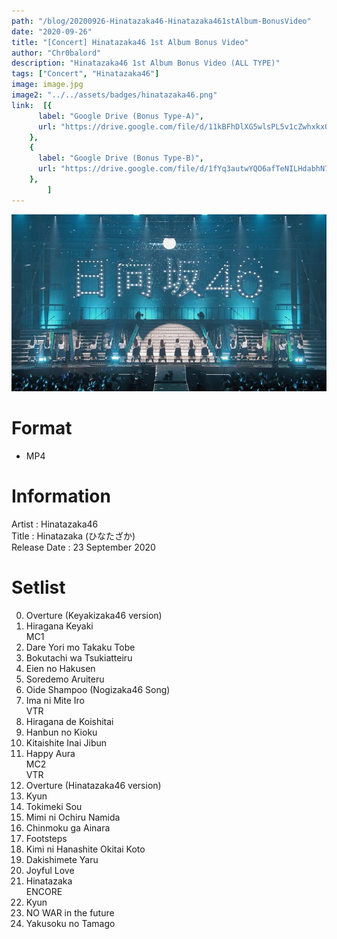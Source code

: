 ```yaml
---
path: "/blog/20200926-Hinatazaka46-Hinatazaka461stAlbum-BonusVideo"
date: "2020-09-26"
title: "[Concert] Hinatazaka46 1st Album Bonus Video"
author: "Chr0balord"
description: "Hinatazaka46 1st Album Bonus Video (ALL TYPE)"
tags: ["Concert", "Hinatazaka46"]
image: image.jpg
image2: "../../assets/badges/hinatazaka46.png"
link:  [{
      label: "Google Drive (Bonus Type-A)",
      url: "https://drive.google.com/file/d/11kBFhDlXG5wlsPL5v1cZwhxkx0CY9l7H/view?usp=sharing",
    },
    {
      label: "Google Drive (Bonus Type-B)",
      url: "https://drive.google.com/file/d/1fYq3autwYQO6afTeNILHdabhN76ObJyo/view?usp=sharing",
    },
        ]
---
```


![[Concert] Hinatazaka46 Debut Countdown Live](./image.jpg)

# Format

- MP4

# Information

Artist          : Hinatazaka46 <br>
Title           : Hinatazaka (ひなたざか) <br>
Release Date    : 23 September 2020 <br>

# Setlist

00. Overture (Keyakizaka46 version)
01. Hiragana Keyaki <br>
MC1 <br>
02. Dare Yori mo Takaku Tobe
03. Bokutachi wa Tsukiatteiru
04. Eien no Hakusen
05. Soredemo Aruiteru
06. Oide Shampoo (Nogizaka46 Song)
07. Ima ni Mite Iro <br>
VTR <br>
08. Hiragana de Koishitai
09. Hanbun no Kioku
10. Kitaishite Inai Jibun
11. Happy Aura <br>
MC2 <br>
VTR <br>
12. Overture (Hinatazaka46 version)
13. Kyun
14. Tokimeki Sou
15. Mimi ni Ochiru Namida
16. Chinmoku ga Ainara
17. Footsteps
18. Kimi ni Hanashite Okitai Koto
19. Dakishimete Yaru
20. Joyful Love
21. Hinatazaka <br>
ENCORE <br>
22. Kyun
23. NO WAR in the future
24. Yakusoku no Tamago
